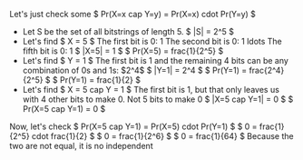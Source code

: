 Let's just check some $ Pr(X=x cap Y=y) = Pr(X=x) cdot Pr(Y=y) $
<ul>
	<li> Let S be the set of all bitstrings of length 5. 
	      $ |S| = 2^5 $
	<li> Let's find $ X = 5 $ 
	      The first bit is 0: 1 
	      The second bit is 0: 1 
	      ldots 
	      The fifth bit is 0: 1 
	      $ |X=5| = 1 $ 
	      $ Pr(X=5) = frac{1}{2^5} $
	<li> Let's find $ Y = 1 $ 
	      The first bit is 1 and the remaining 4 bits can be any combination of 0s and 1s: $2^4$ 
$ |Y=1| = 2^4 $ 
$ Pr(Y=1) = frac{2^4}{2^5} $ 
$ Pr(Y=1) = frac{1}{2} $
	<li> Let's find $ X = 5 cap Y = 1 $ 
	      The first bit is 1, but that only leaves us with 4 other bits to make 0. Not 5 bits to make 0 
	      $ |X=5 cap Y=1| = 0 $ 
	      $ Pr(X=5 cap Y=1) = 0 $
</ul>
Now, let's check 
$ Pr(X=5 cap Y=1) = Pr(X=5) cdot Pr(Y=1) $ 
$ 0 = frac{1}{2^5} cdot frac{1}{2} $ 
$ 0 = frac{1}{2^6} $ 
$ 0 = frac{1}{64} $ 
Because the two are not equal, it is no independent
